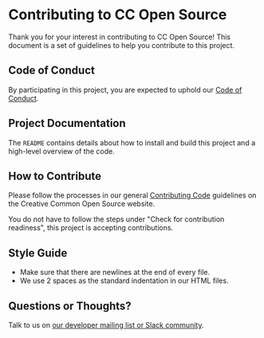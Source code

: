 # Contributing to CC Open Source

Thank you for your interest in contributing to CC Open Source! This document is a set of guidelines to help you contribute to this project.

## Code of Conduct

By participating in this project, you are expected to uphold our [Code of Conduct](https://creativecommons.github.io/community/code-of-conduct/).

## Project Documentation

The `README` contains details about how to install and build this project and a high-level overview of the code.

## How to Contribute

Please follow the processes in our general [Contributing Code](https://creativecommons.github.io/contributing-code/) guidelines on the Creative Common Open Source website.

You do not have to follow the steps under "Check for contribution readiness", this project is accepting contributions.

## Style Guide

- Make sure that there are newlines at the end of every file.
- We use 2 spaces as the standard indentation in our HTML files.

## Questions or Thoughts?

Talk to us on [our developer mailing list or Slack community](https://creativecommons.github.io/community/).
